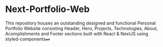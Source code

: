 # Next-Portfolio-Web
This repository houses an outstanding designed and functional Personal Portfolio Website consisting Header, Hero, Projects, Technologies, About, Acomplishments and Footer sections built with React &amp; NextJS using styled-components⏭
